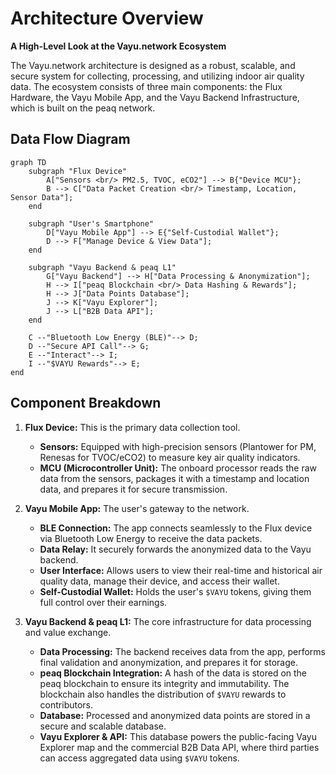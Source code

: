 # Architecture Overview

**A High-Level Look at the Vayu.network Ecosystem**

The Vayu.network architecture is designed as a robust, scalable, and secure system for collecting, processing, and utilizing indoor air quality data. The ecosystem consists of three main components: the Flux Hardware, the Vayu Mobile App, and the Vayu Backend Infrastructure, which is built on the peaq network.

## Data Flow Diagram

```mermaid
graph TD
    subgraph "Flux Device"
        A["Sensors <br/> PM2.5, TVOC, eCO2"] --> B{"Device MCU"};
        B --> C["Data Packet Creation <br/> Timestamp, Location, Sensor Data"];
    end

    subgraph "User's Smartphone"
        D["Vayu Mobile App"] --> E{"Self-Custodial Wallet"};
        D --> F["Manage Device & View Data"];
    end

    subgraph "Vayu Backend & peaq L1"
        G["Vayu Backend"] --> H["Data Processing & Anonymization"];
        H --> I["peaq Blockchain <br/> Data Hashing & Rewards"];
        H --> J["Data Points Database"];
        J --> K["Vayu Explorer"];
        J --> L["B2B Data API"];
    end

    C --"Bluetooth Low Energy (BLE)"--> D;
    D --"Secure API Call"--> G;
    E --"Interact"--> I;
    I --"$VAYU Rewards"--> E;
end
```

## Component Breakdown

1.  **Flux Device:** This is the primary data collection tool.
    *   **Sensors:** Equipped with high-precision sensors (Plantower for PM, Renesas for TVOC/eCO2) to measure key air quality indicators.
    *   **MCU (Microcontroller Unit):** The onboard processor reads the raw data from the sensors, packages it with a timestamp and location data, and prepares it for secure transmission.

2.  **Vayu Mobile App:** The user's gateway to the network.
    *   **BLE Connection:** The app connects seamlessly to the Flux device via Bluetooth Low Energy to receive the data packets.
    *   **Data Relay:** It securely forwards the anonymized data to the Vayu backend.
    *   **User Interface:** Allows users to view their real-time and historical air quality data, manage their device, and access their wallet.
    *   **Self-Custodial Wallet:** Holds the user's `$VAYU` tokens, giving them full control over their earnings.

3.  **Vayu Backend & peaq L1:** The core infrastructure for data processing and value exchange.
    *   **Data Processing:** The backend receives data from the app, performs final validation and anonymization, and prepares it for storage.
    *   **peaq Blockchain Integration:** A hash of the data is stored on the peaq blockchain to ensure its integrity and immutability. The blockchain also handles the distribution of `$VAYU` rewards to contributors.
    *   **Database:** Processed and anonymized data points are stored in a secure and scalable database.
    *   **Vayu Explorer & API:** This database powers the public-facing Vayu Explorer map and the commercial B2B Data API, where third parties can access aggregated data using `$VAYU` tokens. 
